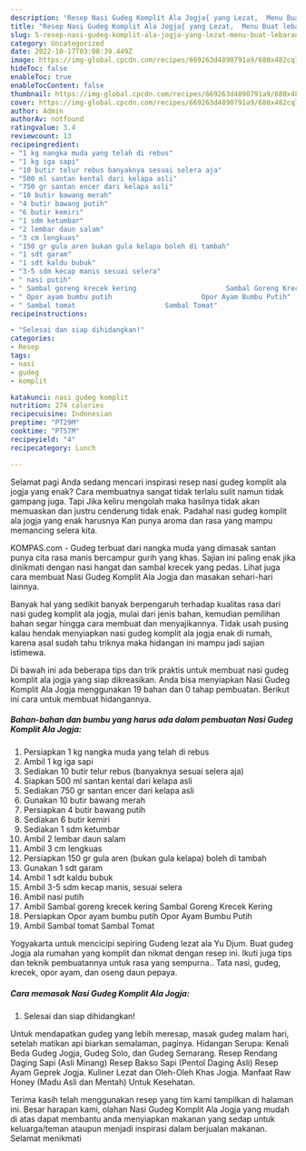 ```yaml
---
description: "Resep Nasi Gudeg Komplit Ala Jogja{ yang Lezat,  Menu Buat lebaran"
title: "Resep Nasi Gudeg Komplit Ala Jogja{ yang Lezat,  Menu Buat lebaran"
slug: 5-resep-nasi-gudeg-komplit-ala-jogja-yang-lezat-menu-buat-lebaran
category: Uncategorized
date: 2022-10-17T03:08:39.449Z
image: https://img-global.cpcdn.com/recipes/669263d4890791a9/680x482cq70/nasi-gudeg-komplit-ala-jogja-foto-resep-utama.jpg
hideToc: false
enableToc: true
enableTocContent: false
thumbnail: https://img-global.cpcdn.com/recipes/669263d4890791a9/680x482cq70/nasi-gudeg-komplit-ala-jogja-foto-resep-utama.jpg
cover: https://img-global.cpcdn.com/recipes/669263d4890791a9/680x482cq70/nasi-gudeg-komplit-ala-jogja-foto-resep-utama.jpg
author: Admin
authorAv: notfound
ratingvalue: 3.4
reviewcount: 13
recipeingredient:
- "1 kg nangka muda yang telah di rebus"
- "1 kg iga sapi"
- "10 butir telur rebus banyaknya sesuai selera aja"
- "500 ml santan kental dari kelapa asli"
- "750 gr santan encer dari kelapa asli"
- "10 butir bawang merah"
- "4 butir bawang putih"
- "6 butir kemiri"
- "1 sdm ketumbar"
- "2 lembar daun salam"
- "3 cm lengkuas"
- "150 gr gula aren bukan gula kelapa boleh di tambah"
- "1 sdt garam"
- "1 sdt kaldu bubuk"
- "3-5 sdm kecap manis sesuai selera"
- " nasi putih"
- " Sambal goreng krecek kering                      Sambal Goreng Krecek Kering"
- " Opor ayam bumbu putih                      Opor Ayam Bumbu Putih"
- " Sambal tomat                      Sambal Tomat"
recipeinstructions:

- "Selesai dan siap dihidangkan!"
categories:
- Resep
tags:
- nasi
- gudeg
- komplit

katakunci: nasi gudeg komplit 
nutrition: 274 calories
recipecuisine: Indonesian
preptime: "PT29M"
cooktime: "PT57M"
recipeyield: "4"
recipecategory: Lunch

---
```



Selamat pagi Anda sedang mencari inspirasi resep nasi gudeg komplit ala jogja yang enak? Cara membuatnya sangat tidak terlalu sulit namun tidak gampang juga. Tapi Jika keliru mengolah maka hasilnya tidak akan memuaskan dan justru cenderung tidak enak. Padahal nasi gudeg komplit ala jogja yang enak harusnya Kan punya aroma dan rasa yang mampu memancing selera kita.


KOMPAS.com - Gudeg terbuat dari nangka muda yang dimasak santan punya cita rasa manis bercampur gurih yang khas. Sajian ini paling enak jika dinikmati dengan nasi hangat dan sambal krecek yang pedas. Lihat juga cara membuat Nasi Gudeg Komplit Ala Jogja dan masakan sehari-hari lainnya.

Banyak hal yang sedikit banyak berpengaruh terhadap kualitas rasa dari nasi gudeg komplit ala jogja, mulai dari jenis bahan, kemudian pemilihan bahan segar hingga cara membuat dan menyajikannya. Tidak usah pusing kalau hendak menyiapkan nasi gudeg komplit ala jogja enak di rumah, karena asal sudah tahu triknya maka hidangan ini mampu jadi sajian istimewa.


Di bawah ini ada beberapa tips dan trik praktis untuk membuat nasi gudeg komplit ala jogja yang siap dikreasikan. Anda bisa menyiapkan Nasi Gudeg Komplit Ala Jogja menggunakan 19 bahan dan 0 tahap pembuatan. Berikut ini cara untuk membuat hidangannya.

<!--inarticleads1-->

##### Bahan-bahan dan bumbu yang harus ada dalam pembuatan Nasi Gudeg Komplit Ala Jogja:

1. Persiapkan 1 kg nangka muda yang telah di rebus
1. Ambil 1 kg iga sapi
1. Sediakan 10 butir telur rebus (banyaknya sesuai selera aja)
1. Siapkan 500 ml santan kental dari kelapa asli
1. Sediakan 750 gr santan encer dari kelapa asli
1. Gunakan 10 butir bawang merah
1. Persiapkan 4 butir bawang putih
1. Sediakan 6 butir kemiri
1. Sediakan 1 sdm ketumbar
1. Ambil 2 lembar daun salam
1. Ambil 3 cm lengkuas
1. Persiapkan 150 gr gula aren (bukan gula kelapa) boleh di tambah
1. Gunakan 1 sdt garam
1. Ambil 1 sdt kaldu bubuk
1. Ambil 3-5 sdm kecap manis, sesuai selera
1. Ambil  nasi putih
1. Ambil  Sambal goreng krecek kering                      Sambal Goreng Krecek Kering
1. Persiapkan  Opor ayam bumbu putih                      Opor Ayam Bumbu Putih
1. Ambil  Sambal tomat                      Sambal Tomat


Yogyakarta untuk mencicipi sepiring Gudeng lezat ala Yu Djum. Buat gudeg Jogja ala rumahan yang komplit dan nikmat dengan resep ini. Ikuti juga tips dan teknik pembuatannya untuk rasa yang sempurna.. Tata nasi, gudeg, krecek, opor ayam, dan oseng daun pepaya. 

<!--inarticleads2-->

##### Cara memasak Nasi Gudeg Komplit Ala Jogja:


1. Selesai dan siap dihidangkan!

Untuk mendapatkan gudeg yang lebih meresap, masak gudeg malam hari, setelah matikan api biarkan semalaman, paginya. Hidangan Serupa: Kenali Beda Gudeg Jogja, Gudeg Solo, dan Gudeg Semarang. Resep Rendang Daging Sapi (Asli Minang) Resep Bakso Sapi (Pentol Daging Asli) Resep Ayam Geprek Jogja. Kuliner Lezat dan Oleh-Oleh Khas Jogja. Manfaat Raw Honey (Madu Asli dan Mentah) Untuk Kesehatan. 

Terima kasih telah menggunakan resep yang tim kami tampilkan di halaman ini. Besar harapan kami, olahan Nasi Gudeg Komplit Ala Jogja yang mudah di atas dapat membantu anda menyiapkan makanan yang sedap untuk keluarga/teman ataupun menjadi inspirasi dalam berjualan makanan. Selamat menikmati
